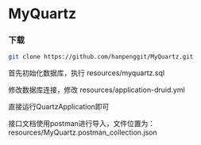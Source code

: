 # MyQuartz

### 下载

```bash
git clone https://github.com/hanpenggit/MyQuartz.git
```

<p>首先初始化数据库，执行 resources/myquartz.sql</p>
<p>修改数据库连接，修改 resources/application-druid.yml</p>
<p>直接运行QuartzApplication即可</p>
<p>接口文档使用postman进行导入，文件位置为： resources/MyQuartz.postman_collection.json</p>
